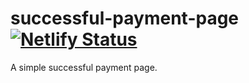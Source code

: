 # successful-payment-page [![Netlify Status](https://api.netlify.com/api/v1/badges/ae1f3a77-2f39-494e-9887-646aa791f21d/deploy-status)](https://app.netlify.com/sites/lucid-perlman-cb22f7/deploys)
A simple successful payment page.
